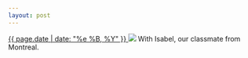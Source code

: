 ```yaml
---
layout: post
---
```


<p>
  <a href="/226">
    <time>{{ page.date | date: "%e %B, %Y" }}</time>
  </a>
  <a href="/226"><img src="{{ site.assets_url }}/226.jpg"/></a>
  <span>With Isabel, our classmate from Montreal.</span>
</p>
